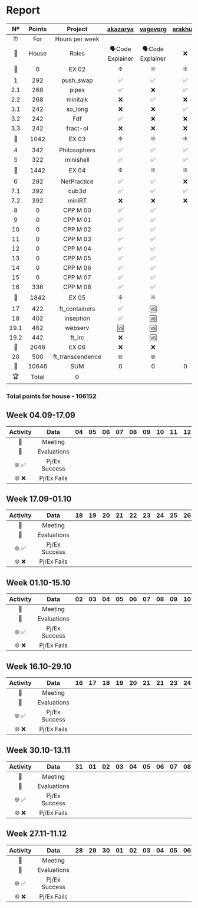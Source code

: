 # Report

|  Nº  | Points | Project | [akazarya](https://profile.intra.42.fr/users/akazarya) | [vagevorg](https://profile.intra.42.fr/users/vagevorg) | [arakhurs](https://profile.intra.42.fr/users/arakhurs) | [tyenokya](https://profile.intra.42.fr/users/tyenokya) | [armartir](https://profile.intra.42.fr/users/armartir) | [mikarzum](https://profile.intra.42.fr/users/mikarzum) | [apanikov](https://profile.intra.42.fr/users/apanikov) | [vacsargs](https://profile.intra.42.fr/users/vacsargs) | [sbalasho](https://profile.intra.42.fr/users/sbalasho) | [vhovhann](https://profile.intra.42.fr/users/vhovhann) | [anmanuky](https://profile.intra.42.fr/users/anmanuky) | [grmartir](https://profile.intra.42.fr/users/grmartir) |
| :--: | :--: | :-----: | :------: | :------: | :------: | :------: | :------: | :------: | :------: | :------: | :------: | :------: | :------: | :------: |
| ⏰ | For | Hours per week |  |  |  |  |  |  |  |  |  |  |  | |
| 👔 | House | Roles | 🗣Code Explainer | 🗣Code Explainer | ❌ | 👀 Evaluator | ⚜️ Leader | ☎️ Communicator | 😃 | 😃 | ❌ | 😃 | 📣 Reporter | ❌ |
| 🚦 | 0 | EX 02 | ❇️ | ❇️ | ❇️ | ❇️ | ❇️ | ❇️ | ❇️ | ❇️ | ❇️ | ❇️ | ❇️ | ❌ |
| 1 | 292 | push_swap | ✅ | ✅ | ✅ | ✅ | ✅ | ✅ | ✅ | ✅ | ❌ | ✅ | 🆚 |
| 2.1 | 268 | pipex | ✅ | ❌ | ✅ | ✅ | ✅ | ❌ | ❌ | ❌ | ✅ | ❌ | ❌ |
| 2.2 | 268 | minitalk | ❌ | ✅ | ❌ | ❌ | ❌ | ✅ | ✅ | ✅ | ❌ | ✅ | ✅ |
| 3.1 | 242 | so_long | ❌ | ❌ | ✅ | ✅ | ❌ | ✅ | ✅ | ✅ | ❌ | ✅ | ❌ |
| 3.2 | 242 | Fdf | ✅ | ❌ | ❌ | ❌ | ❌ | ❌ | ❌ | ❌ | ❌ | ❌ | ✅ |
| 3.3 | 242 | fract-ol | ❌ | ❌ | ❌ | ❌ | ✅ | ❌ | ❌ | ❌ | ❌ | ❌ | ❌ |
| 🚦 | 1042 | EX 03 | ❇️ | ❇️ | ❇️ | ❇️ | ❇️ | ❇️ | ❇️ | ❇️ |  | ❌ | ❌ |
| 4 | 342 | Philosophers | ✅ | ✅ | ✅ | ✅ | ✅ | ✅ | ✅ | 🆚 |  | 🌐 | 🌐 |
| 5 | 322 | minishell | ✅ | ✅ | ✅ | ✅ | ✅ | 🆚 | 🆚 | 🆚 |  | 🌐 | 🌐 |
| 🚦 | 1442 | EX 04 | ❇️ | ❇️ | ❇️ | ❇️ | ❇️ | ❌ | ❌ | ❌ |  | ❌ | ❌ |
| 6 | 292 | NetPractice | ✅ | ✅ | ❌ | ✅ | ✅ | 🌐 | 🌐 | 🌐 |  | 🌐 | 🌐 |
| 7.1 | 392 | cub3d | ✅ | ✅ | ✅ | 🆚 | ✅ | 🌐 | 🌐 | 🌐 |  | 🌐 | 🌐 |
| 7.2 | 392 | miniRT | ❌ | ❌ | ❌ | ❌ | ❌ | 🌐 | 🌐 | 🌐 |  | 🌐 | 🌐 |
| 8 | 0 | CPP M 00 | ✅ | ✅ |   | 🌐 | 🆚 | 🌐 | 🌐 | 🌐 |  | 🌐 | 🌐 |
| 9 | 0 | CPP M 01 | ✅ | ✅ |   | 🌐 | ✅ | 🌐 | 🌐 | 🌐 |  | 🌐 | 🌐 |
| 10 | 0 | CPP M 02 | ✅ | ✅ |   | 🌐 | ✅ | 🌐 | 🌐 | 🌐 |  | 🌐 | 🌐 |
| 11 | 0 | CPP M 03 | ✅ | ✅ |   | 🌐 | ✅ | 🌐 | 🌐 | 🌐 |  | 🌐 | 🌐 |
| 12 | 0 | CPP M 04 | ✅ | ✅ |   | 🌐 | ✅ | 🌐 | 🌐 | 🌐 |  | 🌐 | 🌐 |
| 13 | 0 | CPP M 05 | ✅ | ✅ |   | 🌐 | ✅ | 🌐 | 🌐 | 🌐 |  | 🌐 | 🌐 |
| 14 | 0 | CPP M 06 | ✅ | ✅ |   | 🌐 | ✅ | 🌐 | 🌐 | 🌐 |  | 🌐 | 🌐 |
| 15 | 0 | CPP M 07 | ✅ | ✅ |   | 🌐 | ✅ | 🌐 | 🌐 | 🌐 |  | 🌐 | 🌐 |
| 16 | 336 | CPP M 08 | ✅ | ✅ |   | 🌐 | ✅ | 🌐 | 🌐 | 🌐 |  | 🌐 | 🌐 |
| 🚦 | 1842 | EX 05 | ❇️ | ❇️ |   | ❌ | ❇️ | ❌ | ❌ | ❌ |  | ❌ | ❌ |
| 17 | 422 | ft_containers | ✅ | 🆚 |   | 🌐 | 🌐 | 🌐 | 🌐 | 🌐 |  | 🌐 | 🌐 |
| 18 | 402 | Inseption | ✅ | 🆚 |   | 🌐 | 🌐 | 🌐 | 🌐 | 🌐 |  | 🌐 | 🌐 |
| 19.1 | 462 | webserv | 🆚 | 🆚 |   | 🌐 | 🌐 | 🌐 | 🌐 | 🌐 |  | 🌐 | 🌐 |
| 19.2 | 442 | ft_irc | ❌ | 🆚 |   | 🌐 | 🌐 | 🌐 | 🌐 | 🌐 |  | 🌐 | 🌐 |
| 🚦 | 2048 | EX 06 | ❌ | ❌ |   | ❌ | ❌ | ❌ | ❌ | ❌ |  | ❌ | ❌ |
| 20 | 500 | ft_transcendence | 🌐 | 🌐 |   | 🌐 | 🌐 | 🌐 | 🌐 | 🌐 |  | 🌐 | 🌐 |
| 🏁 | 10646 | SUM | 0 | 0 | 0 | 0 | 0 | 0 | 0 | 0 | 0 | 0 | 0 |
| 🏆 | Total | 0 |  |  |  |  |  |  |  |  |  |  |  |
 
### Total points for house - 106152


## Week 04.09-17.09

| Activity | Data | 04 | 05 | 06 | 07 | 08 | 09 | 10 | 11 | 12 | 13 | 14 | 15 | 16 | 17 |
| :-: | :-----: | :-----: | :------: | :------: | :------: | :------: | :------: | :------: | :------: | :------: | :------: | :------: | :------: | :------: | :------: |
| 📣 | Meeting |  |  |  |  |  |  |  |  |  |  |  |  |  |  |
| 📝 | Evaluations |  |  |  |  |  |  |  |  |  |  |  |  |  |  |
| 🌐 ✅ | Pj/Ex Success |  |  |  |  |  |  |  |  |  |  |  |  |  |  |
| 🌐 ❌ | Pj/Ex Fails |  |  |  |  |  |  |  |  |  |  |  |  |  |  |

## Week 17.09-01.10

| Activity | Data | 18 | 19 | 20 | 21 | 22 | 23 | 24 | 25 | 26 | 27 | 28 | 29 | 30 | 01 |
| :-: | :-----: | :-----: | :------: | :------: | :------: | :------: | :------: | :------: | :------: | :------: | :------: | :------: | :------: | :------: | :------: |
| 📣 | Meeting |  |  |  |  |  |  |  |  |  |  |  |  |  |  |
| 📝 | Evaluations |  |  |  |  |  |  |  |  |  |  |  |  |  |  |
| 🌐 ✅ | Pj/Ex Success |  |  |  |  |  |  |  |  |  |  |  |  |  |  |
| 🌐 ❌ | Pj/Ex Fails |  |  |  |  |  |  |  |  |  |  |  |  |  |  |

## Week 01.10-15.10

| Activity | Data | 02 | 03 | 04 | 05 | 06 | 07 | 08 | 09 | 10 | 11 | 12 | 13 | 14 | 15 |
| :-: | :-----: | :-----: | :------: | :------: | :------: | :------: | :------: | :------: | :------: | :------: | :------: | :------: | :------: | :------: | :------: |
| 📣 | Meeting |  |  |  |  |  |  |  |  |  |  |  |  |  |  |
| 📝 | Evaluations |  |  |  |  |  |  |  |  |  |  |  |  |  |  |
| 🌐 ✅ | Pj/Ex Success |  |  |  |  |  |  |  |  |  |  |  |  |  |  |
| 🌐 ❌ | Pj/Ex Fails |  |  |  |  |  |  |  |  |  |  |  |  |  |  |

## Week 16.10-29.10

| Activity | Data | 16 | 17 | 18 | 19 | 20 | 21 | 21 | 23 | 24 | 25 | 26 | 27 | 28 | 29 |
| :-: | :-----: | :-----: | :------: | :------: | :------: | :------: | :------: | :------: | :------: | :------: | :------: | :------: | :------: | :------: | :------: |
| 📣 | Meeting |  |  |  |  |  |  |  |  |  |  |  |  |  |
| 📝 | Evaluations |  |  |  |  |  |  |  |  |  |  |  |  |  |  |
| 🌐 ✅ | Pj/Ex Success |  |  |  |  |  |  |  |  |  |  |  |  |  |  |
| 🌐 ❌ | Pj/Ex Fails |  |  |  |  |  |  |  |  |  |  |  |  |  |  |

## Week 30.10-13.11

| Activity | Data | 31 | 01 | 02 | 03 | 04 | 05 | 06 | 07 | 08 | 09 | 10 | 11 | 12 | 13 |
| :-: | :-----: | :-----: | :------: | :------: | :------: | :------: | :------: | :------: | :------: | :------: | :------: | :------: | :------: | :------: | :------: |
| 📣 | Meeting |  |  |  |  |  |  |  |  |  |  |  |  |  |  |
| 📝 | Evaluations |  |  |  |  |  |  |  |  |  |  |  |  |  |  |
| 🌐 ✅ | Pj/Ex Success |  |  |  |  |  |  |  |  |  |  |  |  |  |  |
| 🌐 ❌ | Pj/Ex Fails |  |  |  |  |  |  |  |  |  |  |  |  |  |  |

## Week 27.11-11.12

| Activity | Data | 28 | 29 | 30 | 01 | 02 | 03 | 04 | 05 | 06 | 07 | 08 | 09 | 10 | 11 |
| :-: | :-----: | :-----: | :------: | :------: | :------: | :------: | :------: | :------: | :------: | :------: | :------: | :------: | :------: | :------: | :------: |
| 📣 | Meeting |  |  |  |  |  |  |  |  |  |  |  |  |  |
| 📝 | Evaluations |  |  |  |  |  |  |  |  |  |  |  |  |  |  |
| 🌐 ✅ | Pj/Ex Success |  |  |  |  |  |  |  |  |  |  |  |  |  |  |
| 🌐 ❌ | Pj/Ex Fails |  |  |  |  |  |  |  |  |  |  |  |  |  |  |
